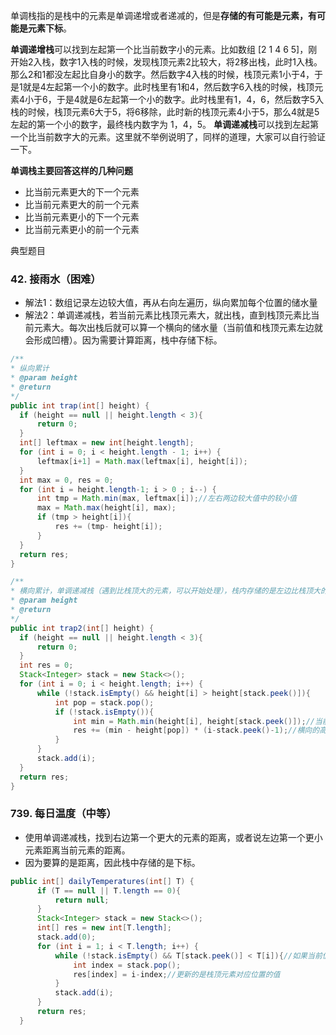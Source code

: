 单调栈指的是栈中的元素是单调递增或者递减的，但是**存储的有可能是元素，有可能是元素下标**。

**单调递增栈**可以找到左起第一个比当前数字小的元素。比如数组 [2 1 4 6 5]，刚开始2入栈，数字1入栈的时候，发现栈顶元素2比较大，将2移出栈，此时1入栈。那么2和1都没左起比自身小的数字。然后数字4入栈的时候，栈顶元素1小于4，于是1就是4左起第一个小的数字。此时栈里有1和4，然后数字6入栈的时候，栈顶元素4小于6，于是4就是6左起第一个小的数字。此时栈里有1，4，6，然后数字5入栈的时候，栈顶元素6大于5，将6移除，此时新的栈顶元素4小于5，那么4就是5左起的第一个小的数字，最终栈内数字为 1，4，5。
**单调递减栈**可以找到左起第一个比当前数字大的元素。这里就不举例说明了，同样的道理，大家可以自行验证一下。

**单调栈主要回答这样的几种问题**
- 比当前元素更大的下一个元素
- 比当前元素更大的前一个元素
- 比当前元素更小的下一个元素
- 比当前元素更小的前一个元素

典型题目
### 42. 接雨水（困难）
- 解法1：数组记录左边较大值，再从右向左遍历，纵向累加每个位置的储水量
- 解法2：单调递减栈，若当前元素比栈顶元素大，就出栈，直到栈顶元素比当前元素大。每次出栈后就可以算一个横向的储水量（当前值和栈顶元素左边就会形成凹槽）。因为需要计算距离，栈中存储下标。
```java
/**
* 纵向累计
* @param height
* @return
*/
public int trap(int[] height) {
  if (height == null || height.length < 3){
      return 0;
  }
  int[] leftmax = new int[height.length];
  for (int i = 0; i < height.length - 1; i++) {
      leftmax[i+1] = Math.max(leftmax[i], height[i]);
  }
  int max = 0, res = 0;
  for (int i = height.length-1; i > 0 ; i--) {
      int tmp = Math.min(max, leftmax[i]);//左右两边较大值中的较小值
      max = Math.max(height[i], max);
      if (tmp > height[i]){
          res += (tmp- height[i]);
      }
  }
  return res;
}

/**
* 横向累计，单调递减栈（遇到比栈顶大的元素，可以开始处理），栈内存储的是左边比栈顶大的元素
* @param height
* @return
*/
public int trap2(int[] height) {
  if (height == null || height.length < 3){
      return 0;
  }
  int res = 0;
  Stack<Integer> stack = new Stack<>();
  for (int i = 0; i < height.length; i++) {
      while (!stack.isEmpty() && height[i] > height[stack.peek()]){
          int pop = stack.pop();
          if (!stack.isEmpty()){
              int min = Math.min(height[i], height[stack.peek()]);//当前元素和左边较高的中较小的一个
              res += (min - height[pop]) * (i-stack.peek()-1);//横向的高度 * 长度
          }
      }
      stack.add(i);
  }
  return res;
}
```

### 739. 每日温度（中等）
- 使用单调递减栈，找到右边第一个更大的元素的距离，或者说左边第一个更小元素距离当前元素的距离。
- 因为要算的是距离，因此栈中存储的是下标。
```java
public int[] dailyTemperatures(int[] T) {
      if (T == null || T.length == 0){
          return null;
      }
      Stack<Integer> stack = new Stack<>();
      int[] res = new int[T.length];
      stack.add(0);
      for (int i = 1; i < T.length; i++) {
          while (!stack.isEmpty() && T[stack.peek()] < T[i]){//如果当前值大于栈顶元素，就出栈，直到找到第一个大于当前元素的值
              int index = stack.pop();
              res[index] = i-index;//更新的是栈顶元素对应位置的值
          }
          stack.add(i);
      }
      return res;
  }
```



